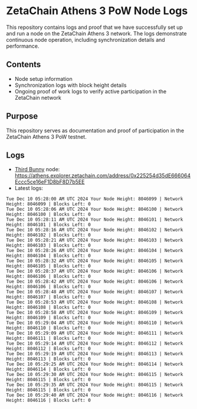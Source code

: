 # ZetaChain Athens 3 PoW Node Logs
This repository contains logs and proof that we have successfully set up and run a node on the ZetaChain Athens 3 network. The logs demonstrate continuous node operation, including synchronization details and performance.

## Contents
- Node setup information
- Synchronization logs with block height details
- Ongoing proof of work logs to verify active participation in the ZetaChain network

## Purpose
This repository serves as documentation and proof of participation in the ZetaChain Athens 3 PoW testnet.

## Logs

- [Third Bunny](https://thirdbunny.xyz/) node: https://athens.explorer.zetachain.com/address/0x225254d35dE666064Eccc5ce16eF1D8bF8D7b5EE
- Latest logs:
```
Tue Dec 10 05:28:00 AM UTC 2024 Your Node Height: 8046099 | Network Height: 8046099 | Blocks Left: 0
Tue Dec 10 05:28:06 AM UTC 2024 Your Node Height: 8046100 | Network Height: 8046100 | Blocks Left: 0
Tue Dec 10 05:28:11 AM UTC 2024 Your Node Height: 8046101 | Network Height: 8046101 | Blocks Left: 0
Tue Dec 10 05:28:16 AM UTC 2024 Your Node Height: 8046102 | Network Height: 8046102 | Blocks Left: 0
Tue Dec 10 05:28:21 AM UTC 2024 Your Node Height: 8046103 | Network Height: 8046103 | Blocks Left: 0
Tue Dec 10 05:28:26 AM UTC 2024 Your Node Height: 8046104 | Network Height: 8046104 | Blocks Left: 0
Tue Dec 10 05:28:32 AM UTC 2024 Your Node Height: 8046105 | Network Height: 8046105 | Blocks Left: 0
Tue Dec 10 05:28:37 AM UTC 2024 Your Node Height: 8046106 | Network Height: 8046106 | Blocks Left: 0
Tue Dec 10 05:28:42 AM UTC 2024 Your Node Height: 8046106 | Network Height: 8046106 | Blocks Left: 0
Tue Dec 10 05:28:48 AM UTC 2024 Your Node Height: 8046107 | Network Height: 8046107 | Blocks Left: 0
Tue Dec 10 05:28:53 AM UTC 2024 Your Node Height: 8046108 | Network Height: 8046108 | Blocks Left: 0
Tue Dec 10 05:28:58 AM UTC 2024 Your Node Height: 8046109 | Network Height: 8046109 | Blocks Left: 0
Tue Dec 10 05:29:04 AM UTC 2024 Your Node Height: 8046110 | Network Height: 8046110 | Blocks Left: 0
Tue Dec 10 05:29:09 AM UTC 2024 Your Node Height: 8046111 | Network Height: 8046111 | Blocks Left: 0
Tue Dec 10 05:29:14 AM UTC 2024 Your Node Height: 8046112 | Network Height: 8046112 | Blocks Left: 0
Tue Dec 10 05:29:19 AM UTC 2024 Your Node Height: 8046113 | Network Height: 8046113 | Blocks Left: 0
Tue Dec 10 05:29:25 AM UTC 2024 Your Node Height: 8046114 | Network Height: 8046114 | Blocks Left: 0
Tue Dec 10 05:29:30 AM UTC 2024 Your Node Height: 8046115 | Network Height: 8046115 | Blocks Left: 0
Tue Dec 10 05:29:35 AM UTC 2024 Your Node Height: 8046115 | Network Height: 8046115 | Blocks Left: 0
Tue Dec 10 05:29:40 AM UTC 2024 Your Node Height: 8046116 | Network Height: 8046116 | Blocks Left: 0
```

